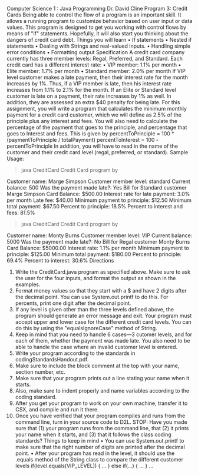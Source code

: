 Computer Science 1 : Java Programming
Dr. David Cline
Program 3: Credit Cards
Being able to control the flow of a program is an important skill. It allows a running program to
customize behavior based on user input or data values. This program is designed to get you working
with control flows by means of "if" statements. Hopefully, it will also start you thinking about the
dangers of credit card debt.
Things you will learn
• If statements
• Nested if statements
• Dealing with Strings and real-valued inputs.
• Handling simple error conditions
• Formatting output
Specification
A credit card company currently has three member levels: Regal, Preferred, and Standard. Each credit
card has a different interest rate:
• VIP member: 1.1% per month
• Elite member: 1.7% per month
• Standard member: 2.0% per month
If VIP level customer makes a late payment, then their interest rate for the month increases by 1%.
Thus, if a VIP member is late, then his interest rate increases from 1.1% to 2.1% for the month.
If an Elite or Standard level customer is late on a payment, their rate increases by 1% as well. In
addition, they are assessed an extra $40 penalty for being late.
For this assignment, you will write a program that calculates the minimum monthly payment for a
credit card customer, which we will define as 2.5% of the principle plus any interest and fees. You will
also need to calculate the percentage of the payment that goes to the principle, and percentage that goes
to Interest and fees. This is given by
percentToPrinciple = 100 * (paymentToPrinciple / totalPayment)
percentToInterest = 100 - percentToPrinciple
In addition, you will have to read in the name of the customer and their credit card level (regal,
preferred, or standard).
Sample Usage:
> java CreditCard
Credit Card program by <Your Name>

Customer name: Marge Simpson
Customer member level: standard
Current balance: 500
Was the payment made late?: Yes
Bill for Standard customer Marge Simpson
Card Balance: $500.00
Interest rate for late payment: 3.0% per month
Late fee: $40.00
Minimum payment to principle: $12.50
Minimum total payment: $67.50
Percent to principle: 18.5%
Percent to interest and fees: 81.5%
> java CreditCard
Credit Card program by <Your Name>

Customer name: Monty Burns
Customer member level: VIP
Current balance: 5000
Was the payment made late?: No
Bill for Regal customer Monty Burns
Card Balance: $5000.00
Interest rate: 1.1% per month
Minimum payment to principle: $125.00
Minimum total payment: $180.00
Percent to principle: 69.4%
Percent to interest: 30.6%
Directions
1. Write the CreditCard.java program as specified above. Make sure to ask the user for the four
inputs, and format the output as shown in the examples.
2. Format money values so that they start with a $ and have 2 digits after the decimal point. You
can use System.out.printf to do this. For percents, print one digit after the decimal point.
3. If any level is given other than the three levels defined above, the program should generate an
error message and exit. Your program must accept upper and lower case for the different credit
card levels. You can do this by using the "equalsIgnoreCase" method of String.
4. Keep in mind that you need to handle 6 cases—3 cutomer levels, and for each of them, whether
the payment was made late. You also need to be able to handle the case where an invalid
customer level is entered.
5. Write your program according to the standards in codingStandardsHandout.pdf.
1. Make sure to include the block comment at the top with your name, section number, etc.
2. Make sure that your program prints out a line stating your name when it starts.
3. Also, make sure to indent properly and name variables according to the coding standard.
6. After you get your program to work on your own machine, transfer it to CSX, and compile and
run it there.
7. Once you have verified that your program compiles and runs from the command line, turn in
your source code to D2L. STOP: Have you made sure that (1) your program runs from the
command line, that (2) it prints your name when it starts, and (3) that it follows the class coding
standards?
Things to keep in mind
• You can use System.out.printf to make sure that the right number of digits are printed after the
decimal point.
• After your program has read in the level, it should use the .equals method of the String class to
compare the different customer levels
 if(level.equals(VIP_LEVEL))
 {
 ...
}
 else if(...)
{
 ...
}
...
